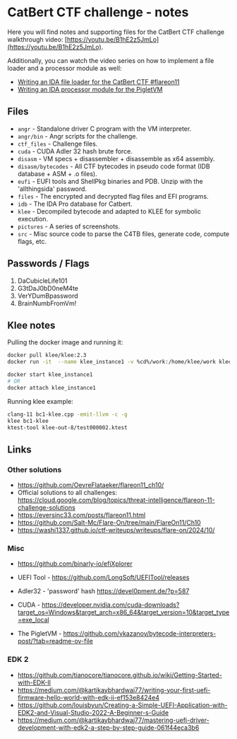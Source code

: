 # CatBert CTF challenge - notes

Here you will find notes and supporting files for the CatBert CTF challenge walkthrough video: [https://youtu.be/B1hE2z5JmLo](https://youtu.be/B1hE2z5JmLo).

Additionally, you can watch the video series on how to implement a file loader and a processor module as well:

- [Writing an IDA file loader for the CatBert CTF #flareon11](https://youtu.be/zMe0kpUoeS4)
- [Writing an IDA processor module for the PigletVM](https://youtu.be/JfPU31HLHrc)

## Files

- `angr` - Standalone driver C program with the VM interpreter.
- `angr/bin` - Angr scripts for the challenge.
- `ctf_files` - Challenge files.
- `cuda` - CUDA Adler 32 hash brute force.
- `disasm` - VM specs + disassembler + disassemble as x64 assembly.
- `disasm/bytecodes` - All CTF bytecodes in pseudo code format (IDB database + ASM + .o files).
- `eufi` - EUFI tools and ShellPkg binaries and PDB. Unzip with the 'allthingsida' password.
- `files` - The encrypted and decrypted flag files and EFI programs.
- `idb` - The IDA Pro database for Catbert.
- `klee` - Decompiled bytecode and adapted to KLEE for symbolic execution.
- `pictures` - A series of screenshots.
- `src` - Misc source code to parse the C4TB files, generate code, compute flags, etc.

## Passwords / Flags

1. DaCubicleLife101
2. G3tDaJ0bD0neM4te
3. VerYDumBpassword
4. BrainNumbFromVm!

## Klee notes

Pulling the docker image and running it:

```bash
docker pull klee/klee:2.3
docker run -it  --name klee_instance1 -v %cd%/work:/home/klee/work klee/klee:2.3

docker start klee_instance1
# OR
docker attach klee_instance1
```

Running klee example:
```bash
clang-11 bc1-klee.cpp -emit-llvm -c -g
klee bc1-klee
ktest-tool klee-out-8/test000002.ktest
```

## Links

### Other solutions

- https://github.com/OevreFlataeker/flareon11_ch10/
- Official solutions to all challenges: https://cloud.google.com/blog/topics/threat-intelligence/flareon-11-challenge-solutions
- https://eversinc33.com/posts/flareon11.html
- https://github.com/Salt-Mc/Flare-On/tree/main/FlareOn11/Ch10
- https://washi1337.github.io/ctf-writeups/writeups/flare-on/2024/10/


### Misc

- https://github.com/binarly-io/efiXplorer

- UEFI Tool - https://github.com/LongSoft/UEFITool/releases
- Adler32 - 'password' hash https://devel0pment.de/?p=587
- CUDA - https://developer.nvidia.com/cuda-downloads?target_os=Windows&target_arch=x86_64&target_version=10&target_type=exe_local
- The PigletVM - https://github.com/vkazanov/bytecode-interpreters-post/?tab=readme-ov-file

### EDK 2

- https://github.com/tianocore/tianocore.github.io/wiki/Getting-Started-with-EDK-II
- https://medium.com/@kartikaybhardwaj77/writing-your-first-uefi-firmware-hello-world-with-edk-ii-ef153e8424e4
- https://github.com/louisbyun/Creating-a-Simple-UEFI-Application-with-EDK2-and-Visual-Studio-2022-A-Beginner-s-Guide
- https://medium.com/@kartikaybhardwaj77/mastering-uefi-driver-development-with-edk2-a-step-by-step-guide-061f44eca3b6
